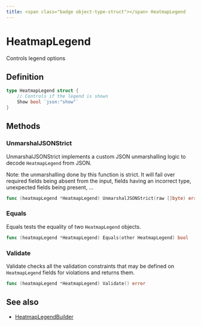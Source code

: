 ```yaml
---
title: <span class="badge object-type-struct"></span> HeatmapLegend
---
```

# <span class="badge object-type-struct"></span> HeatmapLegend

Controls legend options

## Definition

```go
type HeatmapLegend struct {
    // Controls if the legend is shown
    Show bool `json:"show"`
}
```
## Methods

### <span class="badge object-method"></span> UnmarshalJSONStrict

UnmarshalJSONStrict implements a custom JSON unmarshalling logic to decode `HeatmapLegend` from JSON.

Note: the unmarshalling done by this function is strict. It will fail over required fields being absent from the input, fields having an incorrect type, unexpected fields being present, …

```go
func (heatmapLegend *HeatmapLegend) UnmarshalJSONStrict(raw []byte) error
```

### <span class="badge object-method"></span> Equals

Equals tests the equality of two `HeatmapLegend` objects.

```go
func (heatmapLegend *HeatmapLegend) Equals(other HeatmapLegend) bool
```

### <span class="badge object-method"></span> Validate

Validate checks all the validation constraints that may be defined on `HeatmapLegend` fields for violations and returns them.

```go
func (heatmapLegend *HeatmapLegend) Validate() error
```

## See also

 * <span class="badge builder"></span> [HeatmapLegendBuilder](./builder-HeatmapLegendBuilder.md)
